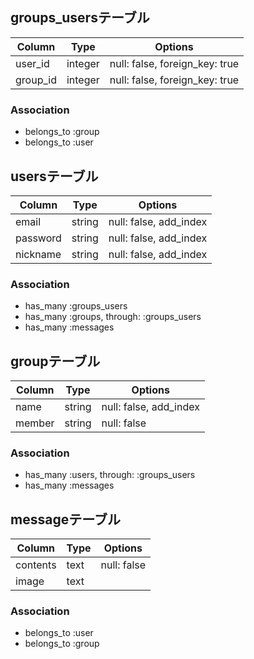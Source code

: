 ## groups_usersテーブル

|Column|Type|Options|
|------|----|-------|
|user_id|integer|null: false, foreign_key: true|
|group_id|integer|null: false, foreign_key: true|

### Association
- belongs_to :group
- belongs_to :user

## usersテーブル
|Column|Type|Options|
|------|----|-------|
|email|string|null: false, add_index|
|password|string|null: false, add_index|
|nickname|string|null: false, add_index|
### Association
- has_many :groups_users
- has_many :groups, through: :groups_users
- has_many :messages

## groupテーブル
|Column|Type|Options|
|------|----|-------|
|name|string|null: false, add_index|
|member|string|null: false|
### Association
- has_many :users, through: :groups_users
- has_many :messages

## messageテーブル
|Column|Type|Options|
|------|----|-------|
|contents|text|null: false|
|image|text||
### Association
- belongs_to :user
- belongs_to :group



